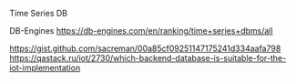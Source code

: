 Time Series DB


DB-Engines https://db-engines.com/en/ranking/time+series+dbms/all

https://gist.github.com/sacreman/00a85cf09251147175241d334aafa798
https://qastack.ru/iot/2730/which-backend-database-is-suitable-for-the-iot-implementation
